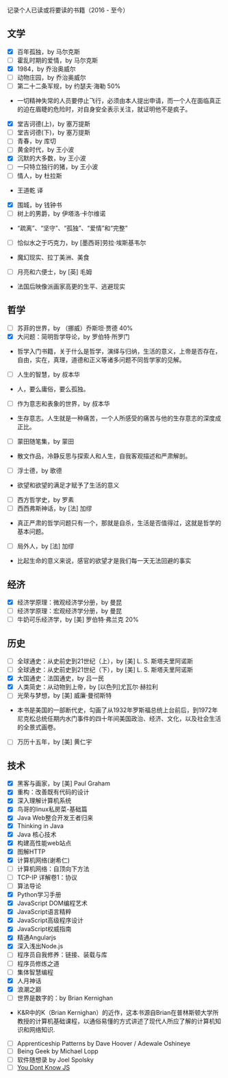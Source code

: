 记录个人已读或将要读的书籍（2016 - 至今）
## 文学
- [x] 百年孤独，by 马尔克斯
- [ ] 霍乱时期的爱情，by 马尔克斯
- [x] 1984，by 乔治奥威尔
- [ ] 动物庄园，by 乔治奥威尔
- [ ] 第二十二条军规，by 约瑟夫·海勒 50%
 * 一切精神失常的人员要停止飞行，必须由本人提出申请，而一个人在面临真正的迫在眉睫的危险时，对自身安全表示关注，就证明他不是疯子。
- [x] 堂吉诃德(上)，by 塞万提斯 
- [ ] 堂吉诃德(下)，by 塞万提斯 
- [ ] 青春，by 库切
- [ ] 黄金时代，by 王小波
- [x] 沉默的大多数，by 王小波
- [ ] 一只特立独行的猪，by 王小波
- [ ] 情人，by 杜拉斯
 * 王道乾 译
- [x] 围城，by 钱钟书
- [ ] 树上的男爵，by 伊塔洛·卡尔维诺
 * “疏离”、“坚守”、“孤独”、“爱情”和“完整”
- [ ] 恰似水之于巧克力，by [墨西哥]劳拉·埃斯基韦尔 
 * 魔幻现实、拉丁美洲、美食
- [ ] 月亮和六便士，by [英] 毛姆
 * 法国后映像派画家高更的生平、逃避现实
 


## 哲学
- [ ] 苏菲的世界，by （挪威）乔斯坦·贾德 40%
- [x] 大问题：简明哲学导论，by 罗伯特·所罗门 
 * 哲学入门书籍，关于什么是哲学，演绎与归纳，生活的意义，上帝是否存在，自由，实在，真理，道德和正义等诸多问题不同哲学家的见解。
- [ ] 人生的智慧，by 叔本华
 * 人，要么庸俗，要么孤独。
- [ ] 作为意志和表象的世界，by 叔本华
 * 生存意志。人生就是一种痛苦，一个人所感受的痛苦与他的生存意志的深度成正比。
- [ ] 蒙田随笔集，by 蒙田
 * 散文作品，冷静反思与探索人和人生，自我客观描述和严肃解剖。
- [ ] 浮士德，by 歌德
 * 欲望和欲望的满足才赋予了生活的意义
- [ ] 西方哲学史，by 罗素
- [ ] 西西弗斯神话，by [法] 加缪 
 * 真正严肃的哲学问题只有一个，那就是自杀，生活是否值得过，这就是哲学的基本问题。
- [ ] 局外人，by [法] 加缪 
 * 比起生命的意义来说，感官的欲望才是我们每一天无法回避的事实

## 经济
- [x] 经济学原理：微观经济学分册，by 曼昆
- [ ] 经济学原理：宏观经济学分册，by 曼昆
- [ ] 牛奶可乐经济学，by  [美] 罗伯特·弗兰克 20%

## 历史
- [ ] 全球通史：从史前史到21世纪（上），by [美] L. S. 斯塔夫里阿诺斯 
- [ ] 全球通史：从史前史到21世纪（下），by [美] L. S. 斯塔夫里阿诺斯 
- [x] 大国通史：法国通史，by 吕一民
- [x] 人类简史：从动物到上帝，by [以色列]尤瓦尔·赫拉利 
- [ ] 光荣与梦想，by [美] 威廉·曼彻斯特
 * 本书是美国的一部断代史，勾画了从1932年罗斯福总统上台前后，到1972年尼克松总统任期内水门事件的四十年间美国政治、经济、文化，以及社会生活的全景式画卷。
- [ ] 万历十五年，by [美] 黄仁宇

## 技术
- [x] 黑客与画家，by [美] Paul Graham 
- [x] 重构：改善既有代码的设计
- [x] 深入理解计算机系统
- [x] 鸟哥的linux私房菜-基础篇
- [x] Java Web整合开发王者归来
- [x] Thinking in Java
- [x] Java 核心技术
- [x] 构建高性能web站点
- [x] 图解HTTP
- [x] 计算机网络(谢希仁)
- [ ] 计算机网络：自顶向下方法
- [ ] TCP-IP 详解卷1：协议
- [ ] 算法导论
- [x] Python学习手册
- [x] JavaScript DOM编程艺术
- [x] JavaScript语言精粹
- [x] JavaScript高级程序设计
- [x] JavaScript权威指南
- [x] 精通Angularjs
- [x] 深入浅出Node.js
- [ ] 程序员自我修养：链接、装载与库
- [ ] 程序员修炼之道
- [ ] 集体智慧编程
- [x] 人月神话
- [x] 浪潮之巅
- [ ] 世界是数字的：by Brian Kernighan
 * K&R中的K（Brian Kernighan）的近作，这本书源自Brian在普林斯顿大学所教授的计算机基础课程，以通俗易懂的方式讲述了现代人所应了解的计算机知识和网络知识.
- [ ] Apprenticeship Patterns by Dave Hoover / Adewale Oshineye 
- [ ] Being Geek by Michael Lopp
- [ ] 软件随想录 by Joel Spolsky
- [ ] [You Dont Know JS](https://github.com/getify/You-Dont-Know-JS)

